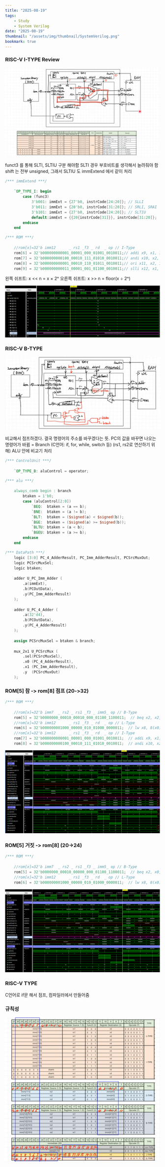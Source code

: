 ```yaml
---
title: "2025-08-19"
tags:
    - Study
    - System Verilog
date: "2025-08-19"
thumbnail: "/assets/img/thumbnail/SystemVerilog.png"
bookmark: true
---
```


### RISC-V I-TYPE Review
![alt text](../../assets/img/final/250819/1.png)

funct3 를 통해 SLTI, SLTIU 구분 해야함
SLTI 경우 부호비트를 생각해서 늘려줘야 함
shift 는 전부 unsigned, 그래서 SLTIU 도 immExtend 에서 같이 처리

```verilog
/*** immExtend ***/

    `OP_TYPE_I: begin
        case (func3)
            3'b001: immExt = {27'b0, instrCode[24:20]}; // SLLI
            3'b011: immExt = {20'b0, instrCode[31:20]}; // SRLI, SRAI
            3'b101: immExt = {27'b0, instrCode[24:20]}; // SLTIU
            default:immExt = {{20{instrCode[31]}}, instrCode[31:20]};
        endcase                
    end 
```

```verilog
/*** ROM ***/

    //rom[x]=32'b imm12      _ rs1 _f3 _ rd  _ op // I-Type
    rom[6] = 32'b000000000001_00001_000_01001_0010011;// addi x9, x1, 1 
    rom[7] = 32'b000000000100_00010_111_01010_0010011;// andi x10, x2, 4 
    rom[8] = 32'b000000000001_00010_110_01011_0010011;// ori x11, x2, 1 
    rom[9] = 32'b000000000011_00001_001_01100_0010011;// slli x12, x1, 1 → 2b00001000 << 3 = 11 * 2^3  = 88
```

왼쪽 쉬프트: x << n = x × 2ⁿ
오른쪽 쉬프트: x >> n = floor(x ÷ 2ⁿ)

![alt text](../../assets/img/final/250819/2.png)

### RISC-V B-TYPE
![alt text](../../assets/img/final/250819/3.png)

비교해서 점프하겠다. 결국 명령어의 주소를 바꾸겠다는 뜻.
PC의 값을 바꾸면 나오는 명령어가 바뀜 = Branch (C언어: if, for, while, switch 등)
(rs1, rs2로 연산하기 위해) ALU 안에 비교기 처리

```verilog
/*** ControlUnit ***/

    `OP_TYPE_B: aluControl = operator;
```

```verilog
/*** alu ***/

    always_comb begin : branch
        btaken = 1'b0;
        case (aluControl[2:0])
            `BEQ:  btaken = (a == b);
            `BNE:  btaken = (a != b);
            `BLT:  btaken = ($signed(a) < $signed(b));
            `BGE:  btaken = ($signed(a) >= $signed(b));
            `BLTU: btaken = (a < b);
            `BGEU: btaken = (a >= b);
        endcase
    end
```

```verilog
/*** DataPath ***/
    logic [3:0] PC_4_AdderResult, PC_Imm_AdderResult, PCSrcMuxOut;
    logic PCSrcMuxSel;
    logic btaken;

    adder U_PC_Imm_Adder (
        .a(immExt),
        .b(PCOutData),
        .y(PC_Imm_AdderResult)
    );

    adder U_PC_4_Adder (
        .a(32'd4),
        .b(PCOutData),
        .y(PC_4_AdderResult)
    );

    assign PCSrcMuxSel = btaken & branch;

    mux_2x1 U_PCSrcMux (
        .sel(PCSrcMuxSel),
        .x0 (PC_4_AdderResult),
        .x1 (PC_Imm_AdderResult),
        .y  (PCSrcMuxOut)
    );
```

### ROM[5] 참 -> rom[8] 점프 (20->32)
```verilog
/*** ROM ***/

    //rom[x]=32'b imm7  _ rs2 _ rs1 _f3 _ imm5_ op // B-Type
    rom[5] = 32'b0000000_00010_00010_000_01100_1100011;  // beq x2, x2, 12 
    //rom[x]=32'b imm12      _ rs1 _f3 _ rd  _ op // L-Type
    rom[6] = 32'b000000001000_00000_010_01000_0000011;  // lw x8, 8(x0)
    //rom[x]=32'b imm12      _ rs1 _f3 _ rd  _ op // I-Type
    rom[7] = 32'b000000000001_00001_000_01001_0010011;  // addi x9, x1, 1 
    rom[8] = 32'b000000000100_00010_111_01010_0010011;  // andi x10, x2, 4 
```

![alt text](../../assets/img/final/250819/4.png)

### ROM[5] 거짓 -> rom[8] (20->24)
```verilog
/*** ROM ***/

    //rom[x]=32'b imm7  _ rs2 _ rs1 _f3 _ imm5_ op // B-Type
    rom[5] = 32'b0000000_00010_00000_000_01100_1100011;  // beq x2, x0, 12 
    //rom[x]=32'b imm12      _ rs1 _f3 _ rd  _ op // L-Type
    rom[6] = 32'b000000001000_00000_010_01000_0000011;  // lw x8, 8(x0)
```

![alt text](../../assets/img/final/250819/5.png)

### RISC-V TYPE
C언어로 if문 해서 점프, 컴파일러에서 만들어줌

### 규칙성
![alt text](../../assets/img/final/250819/6.png)



